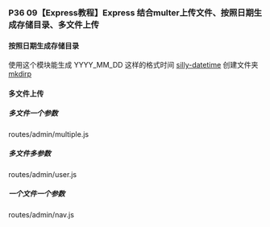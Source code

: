### P36 09【Express教程】Express 结合multer上传文件、按照日期生成存储目录、多文件上传

#### 按照日期生成存储目录
使用这个模块能生成 YYYY_MM_DD 这样的格式时间
[silly-datetime](https://www.npmjs.com/package/silly-datetime)
创建文件夹
[mkdirp](https://www.npmjs.com/package/mkdirp)


#### 多文件上传

##### 多文件一个参数
routes/admin/multiple.js

##### 多文件多参数
routes/admin/user.js

##### 一个文件一个参数
routes/admin/nav.js

